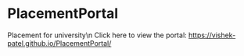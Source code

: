 # PlacementPortal
Placement for university\n
Click here to view the portal: https://vishek-patel.github.io/PlacementPortal/
